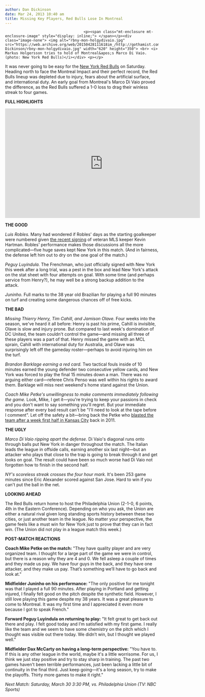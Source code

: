 ```yaml
---
author: Dan Dickinson
date: Mar 24, 2013 10:40 am
title: Missing Key Players, Red Bulls Lose In Montreal
---
```


	
										<p><span class="mt-enclosure mt-enclosure-image" style="display: inline;"> </span></p><div class="image-none"> <img alt="rbny-mon-holgydivaio.jpg" src="https://web.archive.org/web/20150428111618im_/http://gothamist.com/attachments/Dan Dickinson/rbny-mon-holgydivaio.jpg" width="620" height="350"> <br> <i> Markus Holgersson tries to hold of Montreal&apos;s Marco Di Vaio. (photo: New York Red Bulls)</i></div> <p></p>

<p>It was never going to be easy for the <a href="https://web.archive.org/web/20150428111618/http://gothamist.com/tags/redbulls">New York Red Bulls</a> on Saturday.  Heading north to face the Montreal Impact and their perfect record, the Red Bulls lineup was depleted due to injury, fears about the artificial surface, and international duty.  An early goal from Montreal&apos;s Marco Di Vaio proved the difference, as the Red Bulls suffered a 1-0 loss to drag their winless streak to four games.</p>

<p><strong>FULL HIGHLIGHTS</strong></p>

<p><iframe width="640" height="360" src="https://web.archive.org/web/20150428111618if_/http://www.youtube.com/embed/TA5tOWS2rSA?rel=0" frameborder="0" allowfullscreen></iframe></p>

<p><strong>THE GOOD</strong></p>

<p><em>Luis Robles.</em>  Many had wondered if Robles&apos; days as the starting goalkeeper were numbered given <a href="https://web.archive.org/web/20150428111618/http://www.newyorkredbulls.com/news/2013/03/kevin-hartman-and-red-bulls-perfect-fit">the recent signing</a> of veteran MLS keeper Kevin Hartman.  Robles&apos; performance makes those discussions all the more complicated&#x2014;five huge saves kept New York in this match.  (And in fairness, the defense left him out to dry on the one goal of the match.)</p>

<p><em>Peguy Luyindula.</em>  The Frenchman, who just officially signed with New York this week after a long trial, was a pest in the box and lead New York&apos;s attack on the stat sheet with four attempts on goal.  With some time (and perhaps service from Henry?), he may well be a strong backup addition to the attack.</p>

<p><em>Juninho.</em>  Full marks to the 38 year old Brazilian for playing a full 90 minutes on turf and creating some dangerous chances off of free kicks.</p>

<p><strong>THE BAD</strong></p>

<p><em>Missing Thierry Henry, Tim Cahill, and Jamison Olave.</em>  Four weeks into the season, we&apos;ve heard it all before: Henry is past his prime, Cahill is invisible, Olave is slow and injury prone. But compared to last week&apos;s domination of DC United, the team couldn&apos;t control the game&#x2014;and missing all three of these players was a part of that.  Henry missed the game with an MCL sprain, Cahill with international duty for Australia, and Olave was surprisingly left off the gameday roster&#x2014;perhaps to avoid injuring him on the turf.</p>

<p><em>Brandon Barklage earning a red card.</em>  Two tactical fouls inside of 10 minutes earned the young defender two consecutive yellow cards, and New York was forced to play the final 15 minutes down a man.  There was no arguing either card&#x2014;referee Chris Penso was well within his rights to award them.  Barklage will miss next weekend&apos;s home stand against the Union.</p>

<p><em>Coach Mike Petke&apos;s unwillingness to make comments immediately following the game.</em>  Look, Mike, I get it&#x2014;you&apos;re trying to keep your passions in check and you don&apos;t want to say something you&apos;ll regret.  But your immediate response after every bad result can&apos;t be &quot;I&apos;ll need to look at the tape before I comment&quot;.  Let off the safety a bit&#x2014;bring back the Petke who <a href="https://web.archive.org/web/20150428111618/http://www.youtube.com/watch?v=scfz6ycXF1c">blasted the team after a week first half in Kansas City</a> back in 2011.</p>

<p><strong>THE UGLY</strong></p>

<p><em>Marco Di Vaio ripping apart the defense.</em>  Di Vaio&apos;s diagonal runs onto through balls put New York in danger throughout the match.  The Italian leads the league in offside calls, earning another six last night&#x2014;but an attacker who plays that close to the trap is going to break through it and get looks on goal.  The result could have been so much worse had Di Vaio not forgotten how to finish in the second half.</p>

<p><em>NY&apos;s scoreless streak crosses the four hour mark.</em>  It&apos;s been 253 game minutes since Eric Alexander scored against San Jose.  Hard to win if you can&apos;t put the ball in the net.</p>

<p><strong>LOOKING AHEAD</strong></p>

<p>The Red Bulls return home to host the Philadelphia Union (2-1-0, 6 points, 4th in the Eastern Conference). Depending on who you ask, the Union are either a natural rival given long standing sports history between these two cities, or just another team in the league.  No matter your perspective, the game feels like a must win for New York just to prove that they can in fact win.  (The Union did not play in a league match this week.)</p>

<p><strong>POST-MATCH REACTIONS</strong></p>

<p><strong>Coach Mike Petke on the match:</strong> &quot;They have quality player and are very organized team. I thought for a large part of the game we were in control, but there is a reason why they are 4 and 0. We fell asleep a couple of times and they made us pay. We have four guys in the back, and they have one attacker, and they make us pay. That&#x2019;s something we&#x2019;ll have to go back and look at.&quot;</p>

<p><strong>Midfielder Juninho on his performance:</strong> &quot;The only positive for me tonight was that I played a full 90 minutes. After playing in Portland and getting injured, I finally felt good on the pitch despite the synthetic field. However, I still love playing this game despite my 38 years. It was a great pleasure to come to Montreal. It was my first time and I appreciated it even more because I got to speak French.&quot;</p>

<p><strong>Forward Peguy Luyindula on returning to play:</strong> &quot;It felt great to get back out there and play. I felt good today and I&#x2019;m satisfied with my first game. I really like the team and we seem to have some chemistry on the pitch which I thought was visible out there today. We didn&#x2019;t win, but I thought we played well.&quot;</p>

<p><strong>Midfielder Dax McCarty on having a long-term perspective:</strong> &quot;You have to. If this is any other league in the world, maybe it&apos;s a little worrisome.  For us, I think we just stay positive and try to stay sharp in training.  The past two games haven&apos;t been terrible performances, just been lacking a little bit of continuity in the final third.  Just keep going&#x2014;it&apos;s a long season, try to make the playoffs.  Thirty more games to make it right.&quot;</p>

<p><em>Next Match: Saturday, March 30 3:30 PM, vs. Philadelphia Union (TV: NBC Sports)</em></p>					
										
									
				